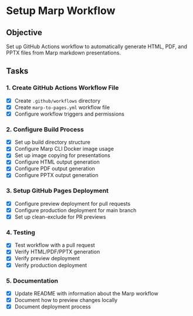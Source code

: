 # Setup Marp Workflow

## Objective
Set up GitHub Actions workflow to automatically generate HTML, PDF, and PPTX files from Marp markdown presentations.

## Tasks

### 1. Create GitHub Actions Workflow File
- [x] Create `.github/workflows` directory
- [x] Create `marp-to-pages.yml` workflow file
- [x] Configure workflow triggers and permissions

### 2. Configure Build Process
- [x] Set up build directory structure
- [x] Configure Marp CLI Docker image usage
- [x] Set up image copying for presentations
- [x] Configure HTML output generation
- [x] Configure PDF output generation
- [x] Configure PPTX output generation

### 3. Setup GitHub Pages Deployment
- [x] Configure preview deployment for pull requests
- [x] Configure production deployment for main branch
- [x] Set up clean-exclude for PR previews

### 4. Testing
- [x] Test workflow with a pull request
- [x] Verify HTML/PDF/PPTX generation
- [x] Verify preview deployment
- [x] Verify production deployment

### 5. Documentation
- [x] Update README with information about the Marp workflow
- [x] Document how to preview changes locally
- [x] Document deployment process 